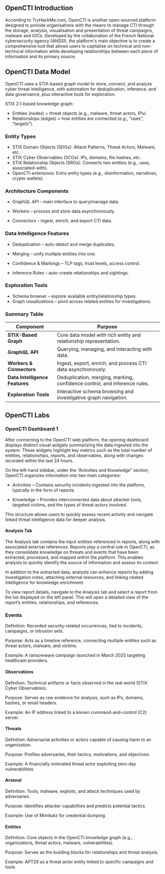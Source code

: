 ## OpenCTI Introduction

According to TryHackMe.com, OpenCTI is another open-sourced platform designed to provide organisations with the means to manage CTI through the storage, analysis, visualisation and presentation of threat campaigns, malware and IOCs.
Developed by the collaboration of the French National cybersecurity agency (ANSSI), the platform's main objective is to create a comprehensive tool that allows users to capitalise on technical and non-technical information while developing relationships between each piece of information and its primary source. 

## OpenCTI Data Model

OpenCTI uses a STIX-based graph model to store, connect, and analyze cyber threat intelligence, with automation for deduplication, inference, and data governance, plus interactive tools for exploration.

STIX 2.1-based knowledge graph:
- Entities (nodes) = threat objects (e.g., malware, threat actors, IPs).
- Relationships (edges) = how entities are connected (e.g., “uses”, “targets”).

### Entity Types

- STIX Domain Objects (SDOs): Attack Patterns, Threat Actors, Malware, etc.
- STIX Cyber Observables (SCOs): IPs, domains, file hashes, etc.
- STIX Relationship Objects (SROs): Connects two entities (e.g., uses, associated-with).
- OpenCTI extensions: Extra entity types (e.g., disinformation, narratives, crypto wallets).

### Architecture Components

- GraphQL API – main interface to query/manage data.

- Workers – process and store data asynchronously.

- Connectors – ingest, enrich, and export CTI data.

### Data Intelligence Features

- Deduplication – auto-detect and merge duplicates.

- Merging – unify multiple entities into one.

- Confidence & Markings – TLP tags, trust levels, access control.

- Inference Rules – auto-create relationships and sightings.

### Exploration Tools

- Schema browser – explore available entity/relationship types.
- Graph visualizations – pivot across related entities for investigations.

### Summary Table

| Component                      | Purpose                                                                   |
| ------------------------------ | ------------------------------------------------------------------------- |
| **STIX-Based Graph**           | Core data model with rich entity and relationship representation.         |
| **GraphQL API**                | Querying, managing, and interacting with data.                            |
| **Workers & Connectors**       | Ingest, export, enrich, and process CTI data asynchronously.              |
| **Data Intelligence Features** | Deduplication, merging, marking, confidence control, and inference rules. |
| **Exploration Tools**          | Interactive schema browsing and investigative graph navigation.           |


## OpenCTI Labs

### OpenCTI Dashboard 1

After connecting to the OpenCTI web platform, the opening dashboard displays distinct visual widgets summarizing the data ingested into the system. These widgets highlight key metrics such as the total number of entities, relationships, reports, and observables, along with changes recorded within the last 24 hours.

On the left-hand sidebar, under the “Activities and Knowledge” section, OpenCTI organizes information into two main categories:

- Activities – Contains security incidents ingested into the platform, typically in the form of reports.

- Knowledge – Provides interconnected data about attacker tools, targeted victims, and the types of threat actors involved.

This structure allows users to quickly assess recent activity and navigate linked threat intelligence data for deeper analysis.

#### Analysis Tab

The Analysis tab contains the input entities referenced in reports, along with associated external references. Reports play a central role in OpenCTI, as they consolidate knowledge on threats and events that have been extracted, processed, and mapped within the platform. This enables analysts to quickly identify the source of information and assess its context.

In addition to the extracted data, analysts can enhance reports by adding investigation notes, attaching external resources, and linking related intelligence for knowledge enrichment.

To view report details, navigate to the Analysis tab and select a report from the list displayed on the left panel. This will open a detailed view of the report’s entities, relationships, and references.

### Events

Definition: Recorded security-related occurrences, tied to incidents, campaigns, or intrusion sets.

Purpose: Acts as a timeline reference, connecting multiple entities such as threat actors, malware, and victims.

Example: A ransomware campaign launched in March 2025 targeting healthcare providers.

#### Observations

Definition: Technical artifacts or facts observed in the real world (STIX Cyber Observables).

Purpose: Serves as raw evidence for analysis, such as IPs, domains, hashes, or email headers.

Example: An IP address linked to a known command-and-control (C2) server.

#### Threats

Definition: Adversarial activities or actors capable of causing harm to an organization.

Purpose: Profiles adversaries, their tactics, motivations, and objectives.

Example: A financially motivated threat actor exploiting zero-day vulnerabilities.

#### Arsenal

Definition: Tools, malware, exploits, and attack techniques used by adversaries.

Purpose: Identifies attacker capabilities and predicts potential tactics.

Example: Use of Mimikatz for credential dumping.

#### Entities

Definition: Core objects in the OpenCTI knowledge graph (e.g., organizations, threat actors, malware, vulnerabilities).

Purpose: Serves as the building blocks for relationships and threat analysis.

Example: APT29 as a threat actor entity linked to specific campaigns and tools.
